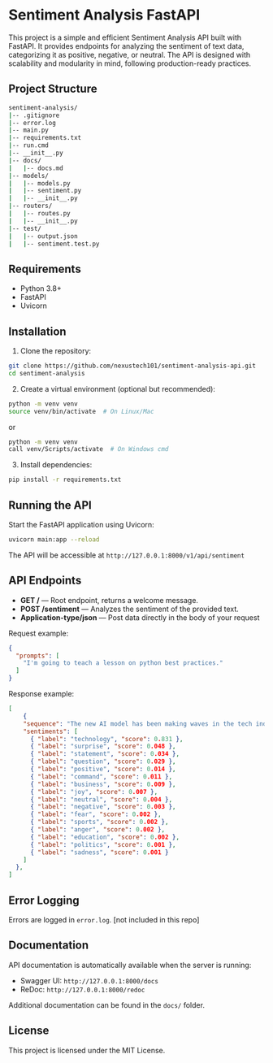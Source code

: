 # Sentiment Analysis FastAPI

This project is a simple and efficient Sentiment Analysis API built with FastAPI. It provides endpoints for analyzing the sentiment of text data, categorizing it as positive, negative, or neutral. The API is designed with scalability and modularity in mind, following production-ready practices.

## Project Structure

```bash
sentiment-analysis/
|-- .gitignore
|-- error.log
|-- main.py
|-- requirements.txt
|-- run.cmd
|-- __init__.py
|-- docs/
|   |-- docs.md
|-- models/
|   |-- models.py
|   |-- sentiment.py
|   |-- __init__.py
|-- routers/
|   |-- routes.py
|   |-- __init__.py
|-- test/
|   |-- output.json
|   |-- sentiment.test.py
```

## Requirements

- Python 3.8+
- FastAPI
- Uvicorn

## Installation

1. Clone the repository:

```bash
git clone https://github.com/nexustech101/sentiment-analysis-api.git
cd sentiment-analysis
```

2. Create a virtual environment (optional but recommended):

```bash
python -m venv venv
source venv/bin/activate  # On Linux/Mac
```

or

```bash
python -m venv venv
call venv/Scripts/activate  # On Windows cmd
```

3. Install dependencies:

```bash
pip install -r requirements.txt
```

## Running the API

Start the FastAPI application using Uvicorn:

```bash
uvicorn main:app --reload
```

The API will be accessible at `http://127.0.0.1:8000/v1/api/sentiment`

## API Endpoints

- **GET /** — Root endpoint, returns a welcome message.
- **POST /sentiment** — Analyzes the sentiment of the provided text.
- **Application-type/json** — Post data directly in the body of your request

Request example:

```json
{
  "prompts": [
    "I'm going to teach a lesson on python best practices."
  ]
}
```

Response example:

```json
[
	{
    "sequence": "The new AI model has been making waves in the tech industry.",
    "sentiments": [
      { "label": "technology", "score": 0.831 },
      { "label": "surprise", "score": 0.048 },
      { "label": "statement", "score": 0.034 },
      { "label": "question", "score": 0.029 },
      { "label": "positive", "score": 0.014 },
      { "label": "command", "score": 0.011 },
      { "label": "business", "score": 0.009 },
      { "label": "joy", "score": 0.007 },
      { "label": "neutral", "score": 0.004 },
      { "label": "negative", "score": 0.003 },
      { "label": "fear", "score": 0.002 },
      { "label": "sports", "score": 0.002 },
      { "label": "anger", "score": 0.002 },
      { "label": "education", "score": 0.002 },
      { "label": "politics", "score": 0.001 },
      { "label": "sadness", "score": 0.001 }
    ]
  },
]
```

## Error Logging

Errors are logged in `error.log`. [not included in this repo]

## Documentation

API documentation is automatically available when the server is running:

- Swagger UI: `http://127.0.0.1:8000/docs`
- ReDoc: `http://127.0.0.1:8000/redoc`

Additional documentation can be found in the `docs/` folder.

## License

This project is licensed under the MIT License.

